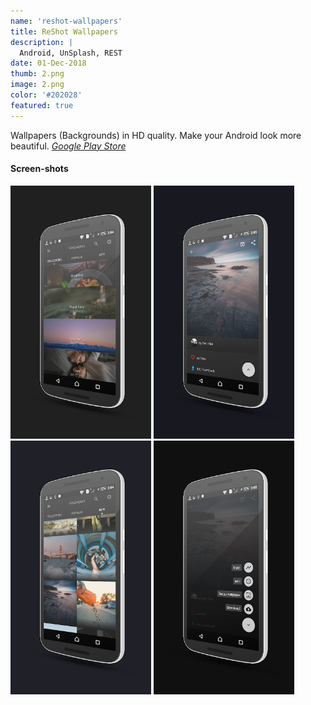 ```yaml
---
name: 'reshot-wallpapers'
title: ReShot Wallpapers
description: |
  Android, UnSplash, REST
date: 01-Dec-2018
thumb: 2.png
image: 2.png
color: '#202028'
featured: true
---
```


Wallpapers (Backgrounds) in HD quality.
Make your Android look more beautiful.
*[Google Play Store](https://play.google.com/store/apps/details?id=com.ilusons.reshot.wallpapers)*

#### Screen-shots

[<img src="0.png" width="225">](0.png)
[<img src="1.png" width="225">](1.png)
[<img src="2.png" width="225">](2.png)
[<img src="3.png" width="225">](3.png)